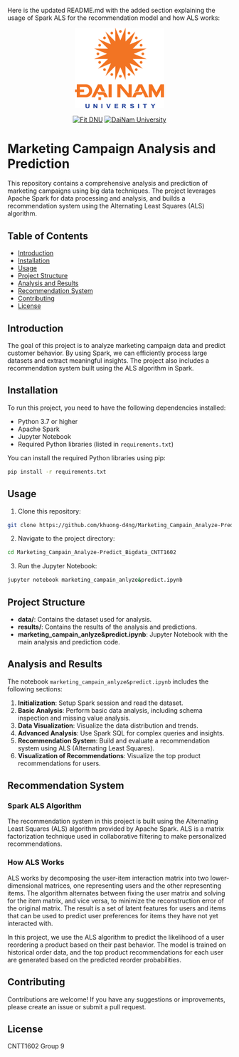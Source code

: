 Here is the updated README.md with the added section explaining the usage of Spark ALS for the recommendation model and how ALS works:

<div align="center">

<p align="center">
   <img src="docs/images/logo.png" alt="DaiNam University Logo" width="200"/>
</p>

[![Fit DNU](https://img.shields.io/badge/Fit%20DNU-green?style=for-the-badge)](https://fitdnu.net/)
[![DaiNam University](https://img.shields.io/badge/DaiNam%20University-red?style=for-the-badge)](https://dainam.edu.vn)

</div>

# Marketing Campaign Analysis and Prediction

This repository contains a comprehensive analysis and prediction of marketing campaigns using big data techniques. The project leverages Apache Spark for data processing and analysis, and builds a recommendation system using the Alternating Least Squares (ALS) algorithm.

## Table of Contents

- [Introduction](#introduction)
- [Installation](#installation)
- [Usage](#usage)
- [Project Structure](#project-structure)
- [Analysis and Results](#analysis-and-results)
- [Recommendation System](#recommendation-system)
- [Contributing](#contributing)
- [License](#license)

## Introduction

The goal of this project is to analyze marketing campaign data and predict customer behavior. By using Spark, we can efficiently process large datasets and extract meaningful insights. The project also includes a recommendation system built using the ALS algorithm in Spark.

## Installation

To run this project, you need to have the following dependencies installed:

- Python 3.7 or higher
- Apache Spark
- Jupyter Notebook
- Required Python libraries (listed in `requirements.txt`)

You can install the required Python libraries using pip:

```bash
pip install -r requirements.txt
```

## Usage

1. Clone this repository:

```bash
git clone https://github.com/khuong-d4ng/Marketing_Campain_Analyze-Predict_Bigdata_CNTT1602.git
```

2. Navigate to the project directory:

```bash
cd Marketing_Campain_Analyze-Predict_Bigdata_CNTT1602
```

3. Run the Jupyter Notebook:

```bash
jupyter notebook marketing_campain_anlyze&predict.ipynb
```

## Project Structure

- **data/**: Contains the dataset used for analysis.
- **results/**: Contains the results of the analysis and predictions.
- **marketing_campain_anlyze&predict.ipynb**: Jupyter Notebook with the main analysis and prediction code.

## Analysis and Results

The notebook `marketing_campain_anlyze&predict.ipynb` includes the following sections:

1. **Initialization**: Setup Spark session and read the dataset.
2. **Basic Analysis**: Perform basic data analysis, including schema inspection and missing value analysis.
3. **Data Visualization**: Visualize the data distribution and trends.
4. **Advanced Analysis**: Use Spark SQL for complex queries and insights.
5. **Recommendation System**: Build and evaluate a recommendation system using ALS (Alternating Least Squares).
6. **Visualization of Recommendations**: Visualize the top product recommendations for users.

## Recommendation System

### Spark ALS Algorithm

The recommendation system in this project is built using the Alternating Least Squares (ALS) algorithm provided by Apache Spark. ALS is a matrix factorization technique used in collaborative filtering to make personalized recommendations.

### How ALS Works

ALS works by decomposing the user-item interaction matrix into two lower-dimensional matrices, one representing users and the other representing items. The algorithm alternates between fixing the user matrix and solving for the item matrix, and vice versa, to minimize the reconstruction error of the original matrix. The result is a set of latent features for users and items that can be used to predict user preferences for items they have not yet interacted with.

In this project, we use the ALS algorithm to predict the likelihood of a user reordering a product based on their past behavior. The model is trained on historical order data, and the top product recommendations for each user are generated based on the predicted reorder probabilities.

## Contributing

Contributions are welcome! If you have any suggestions or improvements, please create an issue or submit a pull request.

## License

CNTT1602 Group 9
